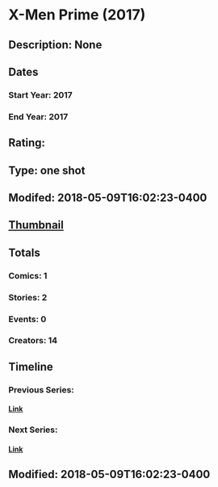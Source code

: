 # X-Men Prime (2017)
## Description: None
## Dates
### Start Year: 2017
### End Year: 2017
## Rating: 
## Type: one shot
## Modifed: 2018-05-09T16:02:23-0400
## [Thumbnail](http://i.annihil.us/u/prod/marvel/i/mg/2/50/5a820712212da.jpg)
## Totals
### Comics: 1
### Stories: 2
### Events: 0
### Creators: 14
## Timeline
### Previous Series: 
#### [Link]()
### Next Series: 
#### [Link]()
## Modified: 2018-05-09T16:02:23-0400